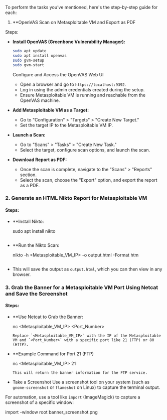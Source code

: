 To perform the tasks you’ve mentioned, here's the step-by-step guide for each:
1. **OpenVAS Scan on Metasploitable VM and Export as PDF
   
Steps:
   - **Install OpenVAS (Greenbone Vulnerability Manager):**
     ```bash
     sudo apt update
     sudo apt install openvas
     sudo gvm-setup
     sudo gvm-start
     ```
     Configure and Access the OpenVAS Web UI
     - Open a browser and go to `https://localhost:9392`.
     - Log in using the admin credentials created during the setup.
     - Ensure Metasploitable VM is running and reachable from the OpenVAS machine.
   
   - **Add Metasploitable VM as a Target:**
     - Go to "Configuration" > "Targets" > "Create New Target."
     - Set the target IP to the Metasploitable VM IP.

   - **Launch a Scan:**
     - Go to "Scans" > "Tasks" > "Create New Task."
     - Select the target, configure scan options, and launch the scan.

   - **Download Report as PDF:**
     - Once the scan is complete, navigate to the "Scans" > "Reports" section.
     - Select the scan, choose the "Export" option, and export the report as a PDF.

### 2. **Generate an HTML Nikto Report for Metasploitable VM**

#### Steps:
   - **Install Nikto:
     
     sudo apt install nikto
     ```
   - **Run the Nikto Scan:
     
     nikto -h <Metasploitable_VM_IP> -o output.html -Format htm
     ```
   - This will save the output as `output.html`, which you can then view in any browser.

### 3. **Grab the Banner for a Metasploitable VM Port Using Netcat and Save the Screenshot**

#### Steps:
   - **Use Netcat to Grab the Banner:
     
     nc <Metasploitable_VM_IP> <Port_Number>
     ```
     Replace `<Metasploitable_VM_IP>` with the IP of the Metasploitable VM and `<Port_Number>` with a specific port like 21 (FTP) or 80 (HTTP).
   - **Example Command for Port 21 (FTP)
     
     nc <Metasploitable_VM_IP> 21
     ```
     This will return the banner information for the FTP service.

   - Take a Screenshot
     Use a screenshot tool on your system (such as `gnome-screenshot` or `flameshot` on Linux) to capture the terminal output.
   
   For automation, use a tool like `import` (ImageMagick) to capture a screenshot of a specific window:
   
   import -window root banner_screenshot.png
   ```

